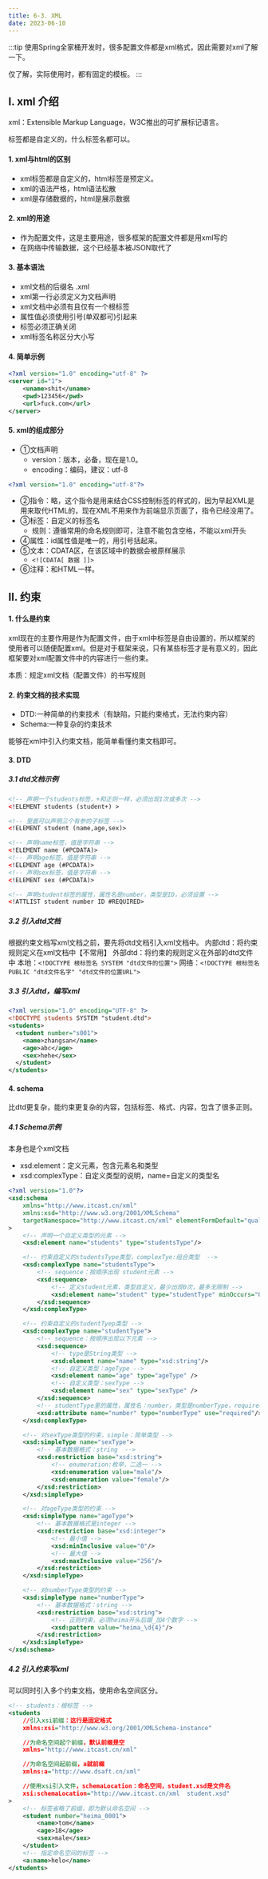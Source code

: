 ```yaml
---
title: 6-3. XML
date: 2023-06-10
---
```

:::tip
使用Spring全家桶开发时，很多配置文件都是xml格式，因此需要对xml了解一下。

仅了解，实际使用时，都有固定的模板。
:::
## Ⅰ. xml 介绍
xml：Extensible Markup Language，W3C推出的可扩展标记语言。

标签都是自定义的，什么标签名都可以。

#### 1. xml与html的区别
- xml标签都是自定义的，html标签是预定义。
- xml的语法严格，html语法松散
- xml是存储数据的，html是展示数据

#### 2. xml的用途
- 作为配置文件，这是主要用途，很多框架的配置文件都是用xml写的
- 在网络中传输数据，这个已经基本被JSON取代了

#### 3. 基本语法
- xml文档的后缀名 .xml
- xml第一行必须定义为文档声明
- xml文档中必须有且仅有一个根标签
- 属性值必须使用引号(单双都可)引起来
- 标签必须正确关闭
- xml标签名称区分大小写

#### 4. 简单示例
```xml
<?xml version="1.0" encoding="utf-8" ?>
<server id="1">
    <uname>shit</uname>
    <pwd>123456</pwd>
    <url>fuck.com</url>
</server>
```

#### 5. xml的组成部分
- ①文档声明
    - version：版本，必备，现在是1.0。
    - encoding：编码，建议：utf-8
```xml
<?xml version="1.0" encoding="utf-8"?>
```
- ②指令：略，这个指令是用来结合CSS控制标签的样式的，因为早起XML是用来取代HTML的，现在XML不用来作为前端显示页面了，指令已经没用了。
- ③标签：自定义的标签名
    - 规则：遵循常用的命名规则即可，注意不能包含空格，不能以xml开头
- ④属性：id属性值是唯一的，用引号括起来。
- ⑤文本：CDATA区，在该区域中的数据会被原样展示
    - `<![CDATA[ 数据 ]]>`
- ⑥注释：和HTML一样。

## Ⅱ. 约束
#### 1. 什么是约束
xml现在的主要作用是作为配置文件，由于xml中标签是自由设置的，所以框架的使用者可以随便配置xml。但是对于框架来说，只有某些标签才是有意义的，因此框架要对xml配置文件中的内容进行一些约束。

本质：规定xml文档（配置文件）的书写规则
#### 2. 约束文档的技术实现
- DTD:一种简单的约束技术（有缺陷，只能约束格式，无法约束内容）
- Schema:一种复杂的约束技术

能够在xml中引入约束文档，能简单看懂约束文档即可。
#### 3. DTD
##### 3.1 dtd文档示例
```xml
<!-- 声明一个students标签，+和正则一样，必须出现1次或多次 -->
<!ELEMENT students (student+) > 

<!-- 里面可以声明三个有参的子标签 -->
<!ELEMENT student (name,age,sex)> 

<!-- 声明name标签，值是字符串 -->
<!ELEMENT name (#PCDATA)>
<!-- 声明age标签，值是字符串 -->
<!ELEMENT age (#PCDATA)> 
<!-- 声明sex标签，值是字符串 -->
<!ELEMENT sex (#PCDATA)> 

<!-- 声明student标签的属性，属性名是number，类型是ID，必须设置 -->
<!ATTLIST student number ID #REQUIRED> 
```

##### 3.2 引入dtd文档
根据约束文档写xml文档之前，要先将dtd文档引入xml文档中。
内部dtd：将约束规则定义在xml文档中【不常用】
外部dtd：将约束的规则定义在外部的dtd文件中
本地：`<!DOCTYPE 根标签名 SYSTEM "dtd文件的位置">`
网络：`<!DOCTYPE 根标签名 PUBLIC "dtd文件名字" "dtd文件的位置URL">`

##### 3.3 引入dtd，编写xml
```xml
<?xml version="1.0" encoding="UTF-8" ?>
<!DOCTYPE students SYSTEM "student.dtd">
<students>
  <student number="s001">
    <name>zhangsan</name>
    <age>abc</age>
    <sex>hehe</sex>
  </student>
</students>
```

#### 4. schema
比dtd更复杂，能约束更复杂的内容，包括标签、格式、内容，包含了很多正则。
##### 4.1 Schema示例
本身也是个xml文档
- xsd:element：定义元素，包含元素名和类型
- xsd:complexType：自定义类型的说明，name=自定义的类型名
```xml
<?xml version="1.0"?>
<xsd:schema 
    xmlns="http://www.itcast.cn/xml" 
    xmlns:xsd="http://www.w3.org/2001/XMLSchema"
    targetNamespace="http://www.itcast.cn/xml" elementFormDefault="qualified"
>
    <!-- 声明一个自定义类型的元素 -->
    <xsd:element name="students" type="studentsType"/> 

    <!-- 约束自定义的studentsType类型，complexTye:组合类型  -->
    <xsd:complexType name="studentsType"> 
        <!-- sequence：按顺序出现 student元素 -->
        <xsd:sequence> 
            <!-- 定义student元素，类型自定义，最少出现0次，最多无限制 --> 
            <xsd:element name="student" type="studentType" minOccurs="0" maxOccurs="unbounded"/>
        </xsd:sequence>
    </xsd:complexType>

    <!-- 约束自定义的studentTyep类型 -->
    <xsd:complexType name="studentType"> 
        <!-- sequence：按顺序出现以下元素 -->
        <xsd:sequence>
            <!-- type是String类型 -->
            <xsd:element name="name" type="xsd:string"/> 
            <!-- 自定义类型：ageType -->
            <xsd:element name="age" type="ageType" /> 
            <!-- 自定义类型：sexType -->
            <xsd:element name="sex" type="sexType" /> 
        </xsd:sequence>
        <!-- studentType里的属性，属性名：number，类型是numberType，required：必须出现 -->
        <xsd:attribute name="number" type="numberType" use="required"/>
    </xsd:complexType>

    <!-- 对sexType类型的约束，simple：简单类型 -->
    <xsd:simpleType name="sexType"> 
        <!-- 基本数据格式：string  -->
        <xsd:restriction base="xsd:string"> 
            <!-- enumeration:枚举，二选一 -->
            <xsd:enumeration value="male"/> 
            <xsd:enumeration value="female"/>
        </xsd:restriction>
    </xsd:simpleType>

    <!-- 对ageType类型的约束 -->
    <xsd:simpleType name="ageType">  
        <!-- 基本数据格式是integer -->
        <xsd:restriction base="xsd:integer">
            <!-- 最小值 -->
            <xsd:minInclusive value="0"/> 
            <!-- 最大值 -->
            <xsd:maxInclusive value="256"/> 
        </xsd:restriction>
    </xsd:simpleType>

    <!-- 对numberType类型的约束 -->
    <xsd:simpleType name="numberType"> 
        <!-- 基本数据格式：string -->
        <xsd:restriction base="xsd:string"> 
            <!-- 正则约束，必须heima开头后跟_加4个数字 -->
            <xsd:pattern value="heima_\d{4}"/> 
        </xsd:restriction>
    </xsd:simpleType>
</xsd:schema> 
```
##### 4.2 引入约束写xml
可以同时引入多个约束文档，使用命名空间区分。
```xml
<!-- students：根标签 -->
<students 
    //引入xsi前缀：这行是固定格式
    xmlns:xsi="http://www.w3.org/2001/XMLSchema-instance" 

    //为命名空间起个前缀，默认前缀是空
    xmlns="http://www.itcast.cn/xml"  

    //为命名空间起前缀，a就前缀
    xmlns:a="http://www.dsaft.cn/xml" 

    //使用xsi引入文件，schemaLocation：命名空间，student.xsd是文件名
    xsi:schemaLocation="http://www.itcast.cn/xml  student.xsd"
> 
    <!-- 标签省略了前缀，即为默认命名空间 -->
    <student number="heima_0001"> 
        <name>tom</name>
        <age>18</age>
        <sex>male</sex>
    </student>
    <!-- 指定命名空间的标签 -->
    <a:name>helo</name>
</students>
```






